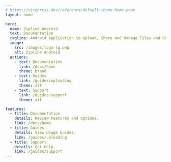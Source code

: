 ```yaml
---
# https://vitepress.dev/reference/default-theme-home-page
layout: home

hero:
  name: Zipline Android
  text: Documentation
  tagline: Android Application to Upload, Share and Manage Files and URLs for a Diced/Zipline v4 Upload Server.
  image:
    src: /images/logo-lg.png
    alt: Zipline Android
  actions:
    - text: Documentation
      link: /docs/home
      theme: brand
    - text: Guides
      link: /guides/uploading
      theme: alt
    - text: Support
      link: /guides/support
      theme: alt

features:
  - title: Documentation
    details: Review Features and Options.
    link: /docs/home
  - title: Guides
    details: View Usage Guides.
    link: /guides/uploading
  - title: Support
    details: Get Help.
    link: /guides/support
---
```

